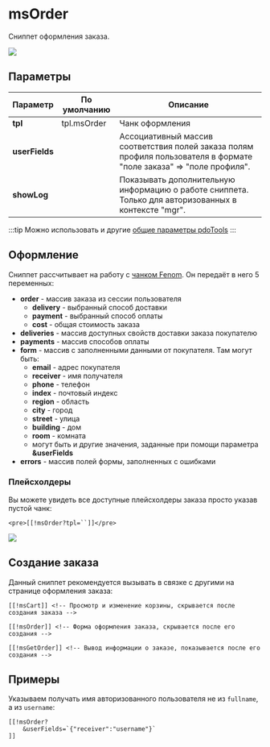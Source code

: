 # msOrder

Сниппет оформления заказа.

[![](https://file.modx.pro/files/4/b/b/4bb767c02e0e7b09ddae5e426b34c7e6s.jpg)](https://file.modx.pro/files/4/b/b/4bb767c02e0e7b09ddae5e426b34c7e6.png)

## Параметры

| Параметр       | По умолчанию | Описание                                                                                                             |
| -------------- | ------------ | -------------------------------------------------------------------------------------------------------------------- |
| **tpl**        | tpl.msOrder  | Чанк оформления                                                                                                      |
| **userFields** |              | Ассоциативный массив соответствия полей заказа полям профиля пользователя в формате "поле заказа" => "поле профиля". |
| **showLog**    |              | Показывать дополнительную информацию о работе сниппета. Только для авторизованных в контекcте "mgr".                 |

:::tip
Можно использовать и другие [общие параметры pdoTools][1]
:::

## Оформление

Сниппет рассчитывает на работу с [чанком Fenom][1]. Он передаёт в него 5 переменных:

- **order** - массив заказа из сессии пользователя
  - **delivery** - выбранный способ доставки
  - **payment** - выбранный способ оплаты
  - **cost** - общая стоимость заказа
- **deliveries** - массив доступных свойств доставки заказа покупателю
- **payments** - массив способов оплаты
- **form** - массив с заполненными данными от покупателя. Там могут быть:
  - **email** - адрес покупателя
  - **receiver** - имя получателя
  - **phone** - телефон
  - **index** - почтовый индекс
  - **region** - область
  - **city** - город
  - **street** - улица
  - **building** - дом
  - **room** - комната
  - могут быть и другие значения, заданные при помощи параметра **&userFields**
- **errors** - массив полей формы, заполненных с ошибками

### Плейсхолдеры

Вы можете увидеть все доступные плейсхолдеры заказа просто указав пустой чанк:

``` modx
<pre>[[!msOrder?tpl=``]]</pre>
```

[![](https://file.modx.pro/files/7/3/e/73ea6a3680166bb81a59b0dd55475614s.jpg)](https://file.modx.pro/files/7/3/e/73ea6a3680166bb81a59b0dd55475614.png)

## Создание заказа

Данный сниппет рекомендуется вызывать в связке с другими на странице оформления заказа:

```modx
[[!msCart]] <!-- Просмотр и изменение корзины, скрывается после создания заказа -->

[[!msOrder]] <!-- Форма оформления заказа, скрывается после его создания -->

[[!msGetOrder]] <!-- Вывод информации о заказе, показывается после его создания -->
```

## Примеры

Указываем получать имя авторизованного пользователя не из `fullname`, а из `username`:

``` modx
[[!msOrder?
    &userFields=`{"receiver":"username"}`
]]
```

[1]: /components/pdotools/parser
